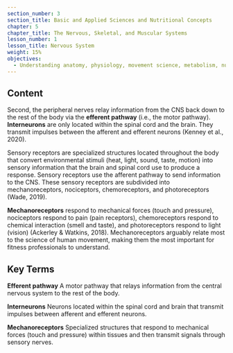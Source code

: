 ```yaml
---
section_number: 3
section_title: Basic and Applied Sciences and Nutritional Concepts
chapter: 5
chapter_title: The Nervous, Skeletal, and Muscular Systems
lesson_number: 1
lesson_title: Nervous System
weight: 15%
objectives:
  - Understanding anatomy, physiology, movement science, metabolism, nutrition, and supplementation.
---
```


## Content
Second, the peripheral nerves relay information from the CNS back down to the rest of the body via the **efferent pathway** (i.e., the motor pathway). **Interneurons** are only located within the spinal cord and the brain. They transmit impulses between the afferent and efferent neurons (Kenney et al., 2020).

Sensory receptors are specialized structures located throughout the body that convert environmental stimuli (heat, light, sound, taste, motion) into sensory information that the brain and spinal cord use to produce a response. Sensory receptors use the afferent pathway to send information to the CNS. These sensory receptors are subdivided into mechanoreceptors, nociceptors, chemoreceptors, and photoreceptors (Wade, 2019).

**Mechanoreceptors** respond to mechanical forces (touch and pressure), nociceptors respond to pain (pain receptors), chemoreceptors respond to chemical interaction (smell and taste), and photoreceptors respond to light (vision) (Ackerley & Watkins, 2018). Mechanoreceptors arguably relate most to the science of human movement, making them the most important for fitness professionals to understand.

## Key Terms

**Efferent pathway**
A motor pathway that relays information from the central nervous system to the rest of the body.

**Interneurons**
Neurons located within the spinal cord and brain that transmit impulses between afferent and efferent neurons.

**Mechanoreceptors**
Specialized structures that respond to mechanical forces (touch and pressure) within tissues and then transmit signals through sensory nerves.